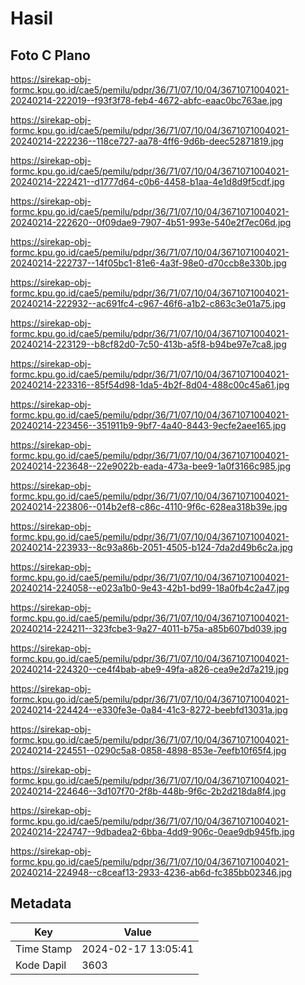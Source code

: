# Hasil

## Foto C Plano

https://sirekap-obj-formc.kpu.go.id/cae5/pemilu/pdpr/36/71/07/10/04/3671071004021-20240214-222019--f93f3f78-feb4-4672-abfc-eaac0bc763ae.jpg

https://sirekap-obj-formc.kpu.go.id/cae5/pemilu/pdpr/36/71/07/10/04/3671071004021-20240214-222236--118ce727-aa78-4ff6-9d6b-deec52871819.jpg

https://sirekap-obj-formc.kpu.go.id/cae5/pemilu/pdpr/36/71/07/10/04/3671071004021-20240214-222421--d1777d64-c0b6-4458-b1aa-4e1d8d9f5cdf.jpg

https://sirekap-obj-formc.kpu.go.id/cae5/pemilu/pdpr/36/71/07/10/04/3671071004021-20240214-222620--0f09dae9-7907-4b51-993e-540e2f7ec06d.jpg

https://sirekap-obj-formc.kpu.go.id/cae5/pemilu/pdpr/36/71/07/10/04/3671071004021-20240214-222737--14f05bc1-81e6-4a3f-98e0-d70ccb8e330b.jpg

https://sirekap-obj-formc.kpu.go.id/cae5/pemilu/pdpr/36/71/07/10/04/3671071004021-20240214-222932--ac691fc4-c967-46f6-a1b2-c863c3e01a75.jpg

https://sirekap-obj-formc.kpu.go.id/cae5/pemilu/pdpr/36/71/07/10/04/3671071004021-20240214-223129--b8cf82d0-7c50-413b-a5f8-b94be97e7ca8.jpg

https://sirekap-obj-formc.kpu.go.id/cae5/pemilu/pdpr/36/71/07/10/04/3671071004021-20240214-223316--85f54d98-1da5-4b2f-8d04-488c00c45a61.jpg

https://sirekap-obj-formc.kpu.go.id/cae5/pemilu/pdpr/36/71/07/10/04/3671071004021-20240214-223456--351911b9-9bf7-4a40-8443-9ecfe2aee165.jpg

https://sirekap-obj-formc.kpu.go.id/cae5/pemilu/pdpr/36/71/07/10/04/3671071004021-20240214-223648--22e9022b-eada-473a-bee9-1a0f3166c985.jpg

https://sirekap-obj-formc.kpu.go.id/cae5/pemilu/pdpr/36/71/07/10/04/3671071004021-20240214-223806--014b2ef8-c86c-4110-9f6c-628ea318b39e.jpg

https://sirekap-obj-formc.kpu.go.id/cae5/pemilu/pdpr/36/71/07/10/04/3671071004021-20240214-223933--8c93a86b-2051-4505-b124-7da2d49b6c2a.jpg

https://sirekap-obj-formc.kpu.go.id/cae5/pemilu/pdpr/36/71/07/10/04/3671071004021-20240214-224058--e023a1b0-9e43-42b1-bd99-18a0fb4c2a47.jpg

https://sirekap-obj-formc.kpu.go.id/cae5/pemilu/pdpr/36/71/07/10/04/3671071004021-20240214-224211--323fcbe3-9a27-4011-b75a-a85b607bd039.jpg

https://sirekap-obj-formc.kpu.go.id/cae5/pemilu/pdpr/36/71/07/10/04/3671071004021-20240214-224320--ce4f4bab-abe9-49fa-a826-cea9e2d7a219.jpg

https://sirekap-obj-formc.kpu.go.id/cae5/pemilu/pdpr/36/71/07/10/04/3671071004021-20240214-224424--e330fe3e-0a84-41c3-8272-beebfd13031a.jpg

https://sirekap-obj-formc.kpu.go.id/cae5/pemilu/pdpr/36/71/07/10/04/3671071004021-20240214-224551--0290c5a8-0858-4898-853e-7eefb10f65f4.jpg

https://sirekap-obj-formc.kpu.go.id/cae5/pemilu/pdpr/36/71/07/10/04/3671071004021-20240214-224646--3d107f70-2f8b-448b-9f6c-2b2d218da8f4.jpg

https://sirekap-obj-formc.kpu.go.id/cae5/pemilu/pdpr/36/71/07/10/04/3671071004021-20240214-224747--9dbadea2-6bba-4dd9-906c-0eae9db945fb.jpg

https://sirekap-obj-formc.kpu.go.id/cae5/pemilu/pdpr/36/71/07/10/04/3671071004021-20240214-224948--c8ceaf13-2933-4236-ab6d-fc385bb02346.jpg


## Metadata

| Key        | Value               |
| ---------- | ------------------- |
| Time Stamp | 2024-02-17 13:05:41 |
| Kode Dapil | 3603                |



